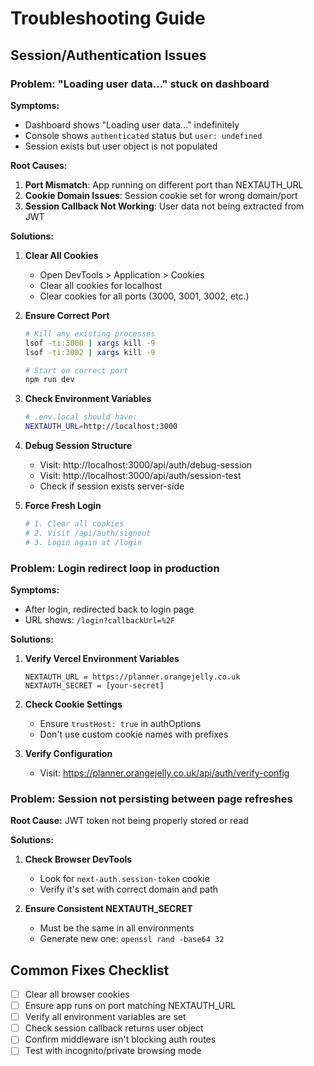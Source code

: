 # Troubleshooting Guide

## Session/Authentication Issues

### Problem: "Loading user data..." stuck on dashboard

**Symptoms:**
- Dashboard shows "Loading user data..." indefinitely
- Console shows `authenticated` status but `user: undefined`
- Session exists but user object is not populated

**Root Causes:**
1. **Port Mismatch**: App running on different port than NEXTAUTH_URL
2. **Cookie Domain Issues**: Session cookie set for wrong domain/port
3. **Session Callback Not Working**: User data not being extracted from JWT

**Solutions:**

1. **Clear All Cookies**
   - Open DevTools > Application > Cookies
   - Clear all cookies for localhost
   - Clear cookies for all ports (3000, 3001, 3002, etc.)

2. **Ensure Correct Port**
   ```bash
   # Kill any existing processes
   lsof -ti:3000 | xargs kill -9
   lsof -ti:3002 | xargs kill -9
   
   # Start on correct port
   npm run dev
   ```

3. **Check Environment Variables**
   ```bash
   # .env.local should have:
   NEXTAUTH_URL=http://localhost:3000
   ```

4. **Debug Session Structure**
   - Visit: http://localhost:3000/api/auth/debug-session
   - Visit: http://localhost:3000/api/auth/session-test
   - Check if session exists server-side

5. **Force Fresh Login**
   ```bash
   # 1. Clear all cookies
   # 2. Visit /api/auth/signout
   # 3. Login again at /login
   ```

### Problem: Login redirect loop in production

**Symptoms:**
- After login, redirected back to login page
- URL shows: `/login?callbackUrl=%2F`

**Solutions:**

1. **Verify Vercel Environment Variables**
   ```
   NEXTAUTH_URL = https://planner.orangejelly.co.uk
   NEXTAUTH_SECRET = [your-secret]
   ```

2. **Check Cookie Settings**
   - Ensure `trustHost: true` in authOptions
   - Don't use custom cookie names with prefixes

3. **Verify Configuration**
   - Visit: https://planner.orangejelly.co.uk/api/auth/verify-config

### Problem: Session not persisting between page refreshes

**Root Cause:** JWT token not being properly stored or read

**Solutions:**

1. **Check Browser DevTools**
   - Look for `next-auth.session-token` cookie
   - Verify it's set with correct domain and path

2. **Ensure Consistent NEXTAUTH_SECRET**
   - Must be the same in all environments
   - Generate new one: `openssl rand -base64 32`

## Common Fixes Checklist

- [ ] Clear all browser cookies
- [ ] Ensure app runs on port matching NEXTAUTH_URL
- [ ] Verify all environment variables are set
- [ ] Check session callback returns user object
- [ ] Confirm middleware isn't blocking auth routes
- [ ] Test with incognito/private browsing mode
